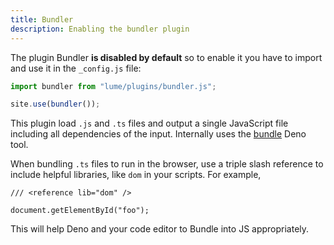 ```yaml
---
title: Bundler
description: Enabling the bundler plugin
---
```


The plugin Bundler **is disabled by default** so to enable it you have to import
and use it in the `_config.js` file:

```js
import bundler from "lume/plugins/bundler.js";

site.use(bundler());
```

This plugin load `.js` and `.ts` files and output a single JavaScript file
including all dependencies of the input. Internally uses the
[bundle](https://deno.land/manual/tools/bundler) Deno tool.

When bundling `.ts` files to run in the browser, use a triple slash reference to
include helpful libraries, like `dom` in your scripts. For example,

```
/// <reference lib="dom" />

document.getElementById("foo");
```

This will help Deno and your code editor to Bundle into JS appropriately.
